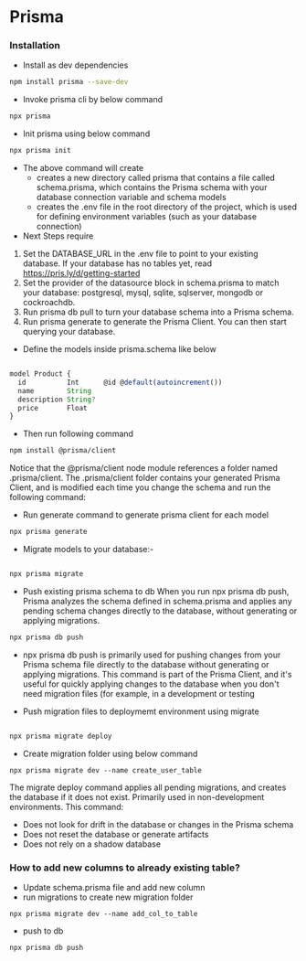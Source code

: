 # Prisma 

### Installation 

- Install as dev dependencies
```bash
npm install prisma --save-dev
```
- Invoke prisma cli by below command
```bash
npx prisma
```
- Init prisma using below command
```bash
npx prisma init 
```
- The above command will create
  - creates a new directory called prisma that contains a file called schema.prisma, which contains the Prisma schema with your database connection variable and schema models
  - creates the .env file in the root directory of the project, which is used for defining environment variables (such as your database connection)
- Next Steps require
1. Set the DATABASE_URL in the .env file to point to your existing database. If your database has no tables yet, read https://pris.ly/d/getting-started
2. Set the provider of the datasource block in schema.prisma to match your database: postgresql, mysql, sqlite, sqlserver, mongodb or cockroachdb.
3. Run prisma db pull to turn your database schema into a Prisma schema.
4. Run prisma generate to generate the Prisma Client. You can then start querying your database.


- Define the models inside prisma.schema like below

```js

model Product {
  id          Int      @id @default(autoincrement())
  name        String
  description String?
  price       Float
}
```

- Then run following command

```bash
npm install @prisma/client

```
Notice that the @prisma/client node module references a folder named .prisma/client. The .prisma/client folder contains your generated Prisma Client, and is modified each time you change the schema and run the following command:
- Run generate command to generate prisma client for each model
```bash
npx prisma generate
```

- Migrate models to your database:-

```bash

npx prisma migrate

```

- Push existing prisma schema to db When you run npx prisma db push, Prisma analyzes the schema defined in schema.prisma and applies any pending schema changes directly to the database, without generating or applying migrations.
```bash
npx prisma db push 
```
- npx prisma db push is primarily used for pushing changes from your Prisma schema file directly to the database without generating or applying migrations. This command is part of the Prisma Client, and it's useful for quickly applying changes to the database when you don't need migration files (for example, in a development or testing 


- Push migration files to deploymemt environment using migrate

```bash

npx prisma migrate deploy

```

- Create migration folder using below command
```shell
npx prisma migrate dev --name create_user_table
```
The migrate deploy command applies all pending migrations, and creates the database if it does not exist. Primarily used in non-development environments. This command:

- Does not look for drift in the database or changes in the Prisma schema
- Does not reset the database or generate artifacts
- Does not rely on a shadow database

### How to add new columns to already existing table?
- Update schema.prisma file and add new column
- run migrations to create new migration folder
```shell
npx prisma migrate dev --name add_col_to_table
```
- push to db
```shell
npx prisma db push
```
